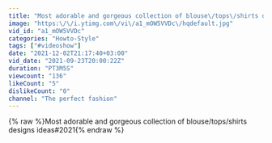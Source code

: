 ```yaml
---
title: "Most adorable and gorgeous collection of blouse\/tops\/shirts designs ideas#2021"
image: "https:\/\/i.ytimg.com\/vi\/a1_mOW5VVDc\/hqdefault.jpg"
vid_id: "a1_mOW5VVDc"
categories: "Howto-Style"
tags: ["#videoshow"]
date: "2021-12-02T21:17:40+03:00"
vid_date: "2021-09-23T20:00:22Z"
duration: "PT3M5S"
viewcount: "136"
likeCount: "5"
dislikeCount: "0"
channel: "The perfect fashion"
---
```

{% raw %}Most adorable and gorgeous collection of blouse/tops/shirts designs ideas#2021{% endraw %}
